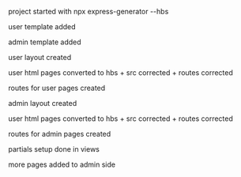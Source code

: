 project started with npx express-generator --hbs

user template added

admin template added

user layout created

user html pages converted to hbs + src corrected + routes corrected

routes for user pages created

admin layout created

user html pages converted to hbs + src corrected + routes corrected

routes for admin pages created

partials setup done in views

more pages added to admin side




